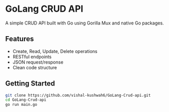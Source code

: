 # GoLang CRUD API

A simple CRUD API built with Go using Gorilla Mux and native Go packages.

## Features
- Create, Read, Update, Delete operations
- RESTful endpoints
- JSON request/response
- Clean code structure

## Getting Started

```bash
git clone https://github.com/vishal-kushwah6/GoLang-Crud-api.git
cd GoLang-Crud-api
go run main.go
